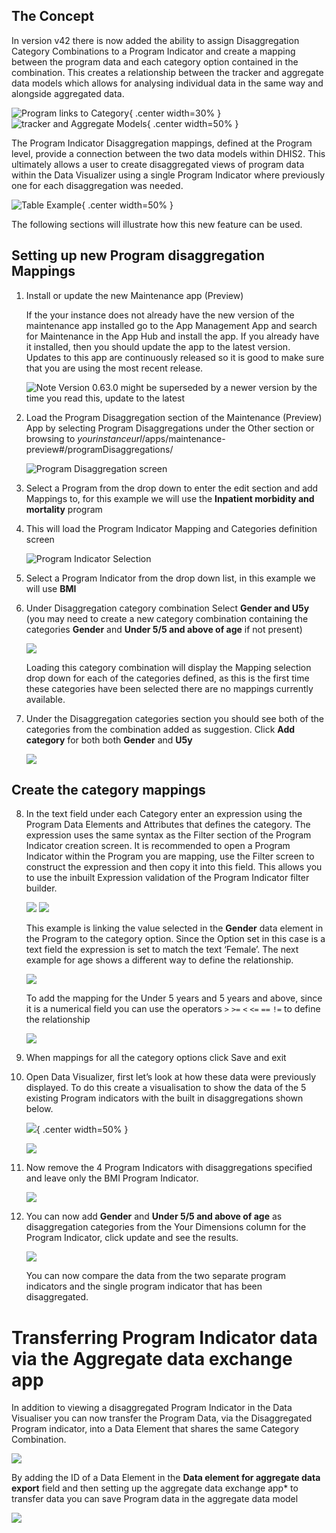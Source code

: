 
## The Concept

In version v42 there is now added the ability to assign Disaggregation Category Combinations to a Program Indicator and create a mapping between the program data and each category option contained in the combination. This creates a relationship between the tracker and aggregate data models which allows for analysing individual data in the same way and alongside aggregated data.

![Program links to Category](resources/images/Program_to_category.png){ .center width=30% }
![tracker and Aggregate Models](resources/images/Tracker_to_aggregate_model.png){ .center width=50% }

The Program Indicator Disaggregation mappings, defined at the Program level, provide a connection between the two data models within DHIS2. This ultimately allows a user to create disaggregated views of program data within the Data Visualizer using a single Program Indicator where previously one for each disaggregation was needed.

![Table Example](resources/images/Table_Example.png){ .center width=50% }

The following sections will illustrate how this new feature can be used.

## Setting up new Program disaggregation Mappings

1. Install or update the new Maintenance app (Preview)

    If the your instance does not already have the new version of the maintenance app installed go to the App Management App and search for Maintenance in the App Hub and install the app. If you already have it installed, then you should update the app to the latest version. Updates to this app are continuously released so it is good to make sure that you are using the most recent release.

    ![Note Version 0.63.0 might be superseded by a newer version by the time you read this, update to the latest](resources/images/App_Management_Maintenance_App_Preview.png)


2. Load the Program Disaggregation section of the Maintenance (Preview) App by selecting Program Disaggregations under the Other section or browsing to _yourinstanceurl_/apps/maintenance-preview#/programDisaggregations/

    ![Program Disaggregation screen](resources/images/Maintenance_App_PI_Disaggregation.png)

3. Select a Program from the drop down to enter the edit section and add Mappings to, for this example we will use the **Inpatient morbidity and mortality** program

4. This will load the Program Indicator Mapping and Categories definition screen

    ![Program Indicator Selection](resources/images/Edit_PI_DIsaggregation.png)

3. Select a Program Indicator from the drop down list, in this example we will use **BMI**

4. Under Disaggregation category combination Select **Gender and U5y** (you may need to create a new category combination containing the categories **Gender** and **Under 5/5 and above of age** if not present)

    ![](resources/images/Disaggregation_Category.png)

    Loading this category combination will display the Mapping selection drop down for each of the categories defined, as this is the first time these categories have been selected there are no mappings currently available.

7. Under the Disaggregation categories section you should see both of the categories from the combination added as suggestion. Click **Add category** for both both **Gender** and **U5y**

    ![](resources/images/Disaggregation_Mappings.png)


## Create the category mappings

8. In the text field under each Category enter an expression using the Program Data Elements and Attributes that defines the category. The expression uses the same syntax as the Filter section of the Program Indicator creation screen.  It is recommended to open a Program Indicator within the Program you are mapping, use the Filter screen to construct the expression and then copy it into this field. This allows you to use the inbuilt Expression validation of the Program Indicator filter builder. 

    ![](resources/images/Disaggregation_Mappings_Expanded.png)
    ![](resources/images/Program_Indicator_Filter_Expression.png)

    This example is linking the value selected in the **Gender** data element in the Program to the category option. Since the Option set in this case is a text field the expression is set to match the text ‘Female’. The next example for age shows a different way to define the relationship.

    ![](resources/images/PI_Disaggregation_Gender_Mapping.png)

    To add the mapping for the Under 5 years and 5 years and above, since it is a numerical field you can use the operators `>` `>=` `<` `<=` `==` `!=` to define the relationship

    ![](resources/images/PI_Disaggregation_Age_Mapping.png)

9. When mappings for all the category options click Save and exit


10. Open Data Visualizer, first let’s look at how these data were previously displayed. To do this create a visualisation to show the data of the 5 existing Program indicators with the built in disaggregations shown below.

    ![](resources/images/DV_Before.png){ .center width=50% }
    
    ![](resources/images/DV_Before2.png)

12. Now remove the 4 Program Indicators with disaggregations specified and leave only the BMI Program Indicator.

    ![](resources/images/DV_only_PI.png)

14. You can now add **Gender** and **Under 5/5 and above of age** as disaggregation categories from the Your Dimensions column for the Program Indicator, click update and see the results.

    ![](resources/images/DV_PI_Disaggregated.png)

    You can now compare the data from the two separate program indicators and the single program indicator that has been disaggregated.

# Transferring Program Indicator data via the Aggregate data exchange app

In addition to viewing a disaggregated Program Indicator in the Data Visualiser you can now transfer the Program Data, via the Disaggregated Program indicator, into a Data Element that shares the same Category Combination.

![](resources/images/PI_Disaggregation_Data_Exchange.png)

By adding the ID of a Data Element in the **Data element for aggregate data export** field and then setting up the aggregate data exchange app* to transfer data you can save Program data in the aggregate data model

![](resources/images/PI_Disaggregation_DE_for_Data_Exchange.png)
